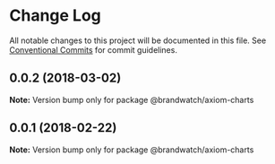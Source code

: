 # Change Log

All notable changes to this project will be documented in this file.
See [Conventional Commits](https://conventionalcommits.org) for commit guidelines.

<a name="0.0.2"></a>
## 0.0.2 (2018-03-02)




**Note:** Version bump only for package @brandwatch/axiom-charts

<a name="0.0.1"></a>
## 0.0.1 (2018-02-22)




**Note:** Version bump only for package @brandwatch/axiom-charts
